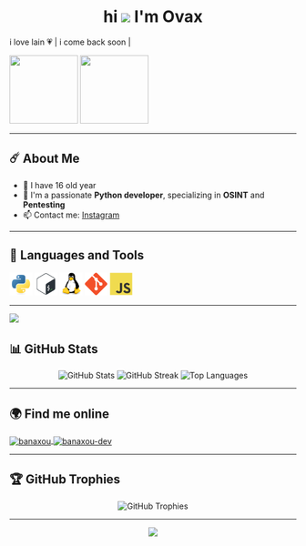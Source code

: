 <h1 align="center">hi   
<img src="https://media.giphy.com/media/hvRJCLFzcasrR4ia7z/giphy.gif" width="28">
 I'm Ovax</h1>
<p>i love lain 💗 | i come back soon |<p/>
<img src="https://media.tenor.com/1QlojlC2nVkAAAAi/lain.gif" width="120px" height="120">
<img src="https://media.tenor.com/A-Cc_uGZVQEAAAAi/lain-serial-experiments-lain.gif" width="120px" height="120">


---

<h2>☄️ About Me</h2>

- 🎉 I have 16 old year
- 🌷 I'm a passionate **Python developer**, specializing in **OSINT** and **Pentesting**
- 📫 Contact me: [Instagram](https://instagram.com/banaxou)

---

<h2>🔧 Languages and Tools</h2>

<p align="left">
  <img src="https://raw.githubusercontent.com/devicons/devicon/master/icons/python/python-original.svg" alt="python" width="40" height="40"/>
  <img src="https://raw.githubusercontent.com/devicons/devicon/master/icons/bash/bash-original.svg" alt="bash" width="40" height="40"/>
  <img src="https://raw.githubusercontent.com/devicons/devicon/master/icons/linux/linux-original.svg" alt="linux" width="40" height="40"/>
  <img src="https://raw.githubusercontent.com/devicons/devicon/master/icons/git/git-original.svg" alt="git" width="40" height="40"/>
  <img src="https://raw.githubusercontent.com/devicons/devicon/master/icons/javascript/javascript-original.svg" alt="javascript" width="40" height="40"/>
</p>

---

<img src="https://media0.giphy.com/media/Basrh159dGwKY/giphy.gif?cid=6c09b952oea308xpjz2ohhdmeosbal9wq8k17nru30wnap13&ep=v1_internal_gif_by_id&rid=giphy.gif&ct=g"/>

<h2>📊 GitHub Stats</h2>

<p align="center">
  <img src="https://github-readme-stats.vercel.app/api?username=banaxou&show_icons=true&theme=radical" alt="GitHub Stats"/>
  <img src="https://github-readme-streak-stats.herokuapp.com/?user=banaxou&theme=radical&hide_border=false" alt="GitHub Streak"/>
  <img src="https://github-readme-stats.vercel.app/api/top-langs/?username=banaxou&layout=compact&theme=radical" alt="Top Languages"/>
</p>

---

<h2>🌍 Find me online</h2>

<p align="left">
  <a href="https://instagram.com/banaxou" target="blank">
    <img align="center" src="https://raw.githubusercontent.com/rahuldkjain/github-profile-readme-generator/master/src/images/icons/Social/instagram.svg" alt="banaxou" height="30" width="40" />
  </a>
  <a href="https://github.com/banaxou" target="blank">
    <img align="center" src="https://raw.githubusercontent.com/rahuldkjain/github-profile-readme-generator/master/src/images/icons/Social/github.svg" alt="banaxou-dev" height="30" width="40" />
  </a>
</p>

---

<h2>🏆 GitHub Trophies</h2>

<p align="center">
  <img src="https://github-profile-trophy.vercel.app/?username=banaxou&theme=radical" alt="GitHub Trophies"/>
</p>

---
<p align="center">
<img src="https://media.tenor.com/wv7Rwz7ePHQAAAAi/lain-iwakura.gif"/>
</p>
